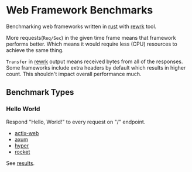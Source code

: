 # Web Framework Benchmarks

Benchmarking web frameworks written in [rust] with [rewrk] tool.

More requests(`Req/Sec`) in the given time frame means that framework performs
better.  Which means it would require less (CPU) resources to achieve the same
thing.

`Transfer` in [rewrk] output means received bytes from all of the responses.
Some frameworks include extra headers by default which results in higher count.
This shouldn't impact overall performance much.

## Benchmark Types

### Hello World

Respond "Hello, World!" to every request on "/" endpoint.

- [actix-web](benchmark/hello-world/actix-web/src/main.rs)
- [axum](benchmark/hello-world/axum/src/main.rs)
- [hyper](benchmark/hello-world/hyper/src/main.rs)
- [rocket](benchmark/hello-world/rocket/src/main.rs)

See [results](result/hello-world/hello-world.md).

[rewrk]: https://github.com/ChillFish8/rewrk
[rust]: https://github.com/rust-lang/rust
